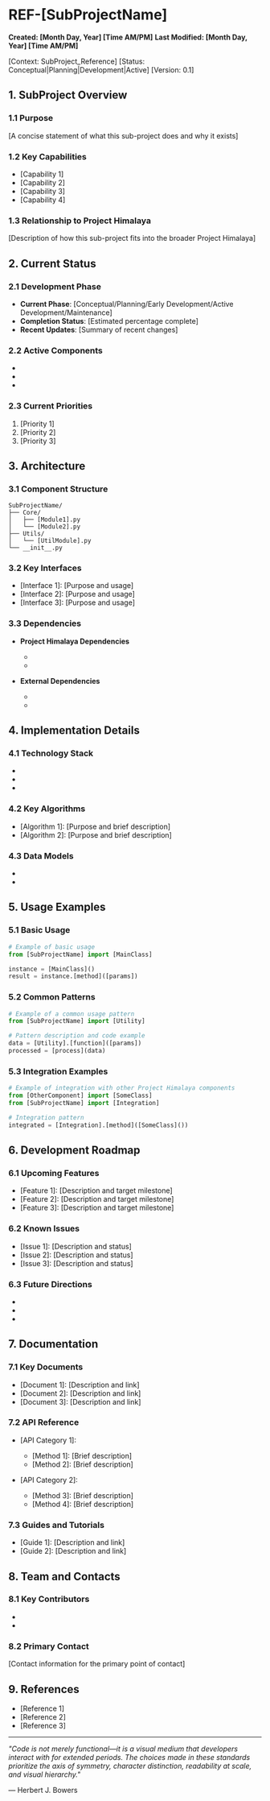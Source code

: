 # REF-[SubProjectName]
**Created: [Month Day, Year] [Time AM/PM]**
**Last Modified: [Month Day, Year] [Time AM/PM]**

[Context: SubProject_Reference]
[Status: Conceptual|Planning|Development|Active]
[Version: 0.1]

## 1. SubProject Overview

### 1.1 Purpose
[A concise statement of what this sub-project does and why it exists]

### 1.2 Key Capabilities
- [Capability 1]
- [Capability 2]
- [Capability 3]
- [Capability 4]

### 1.3 Relationship to Project Himalaya
[Description of how this sub-project fits into the broader Project Himalaya]

## 2. Current Status

### 2.1 Development Phase
- **Current Phase**: [Conceptual/Planning/Early Development/Active Development/Maintenance]
- **Completion Status**: [Estimated percentage complete]
- **Recent Updates**: [Summary of recent changes]

### 2.2 Active Components
- [Component 1]: [Status]
- [Component 2]: [Status]
- [Component 3]: [Status]

### 2.3 Current Priorities
1. [Priority 1]
2. [Priority 2]
3. [Priority 3]

## 3. Architecture

### 3.1 Component Structure
```
SubProjectName/
├── Core/
│   ├── [Module1].py
│   └── [Module2].py
├── Utils/
│   └── [UtilModule].py
└── __init__.py
```

### 3.2 Key Interfaces
- [Interface 1]: [Purpose and usage]
- [Interface 2]: [Purpose and usage]
- [Interface 3]: [Purpose and usage]

### 3.3 Dependencies
- **Project Himalaya Dependencies**
  - [Dependency 1]: [Purpose]
  - [Dependency 2]: [Purpose]

- **External Dependencies**
  - [Dependency 3]: [Purpose]
  - [Dependency 4]: [Purpose]

## 4. Implementation Details

### 4.1 Technology Stack
- [Technology 1]: [Purpose/Usage]
- [Technology 2]: [Purpose/Usage]
- [Technology 3]: [Purpose/Usage]

### 4.2 Key Algorithms
- [Algorithm 1]: [Purpose and brief description]
- [Algorithm 2]: [Purpose and brief description]

### 4.3 Data Models
- [Model 1]: [Description]
- [Model 2]: [Description]

## 5. Usage Examples

### 5.1 Basic Usage
```python
# Example of basic usage
from [SubProjectName] import [MainClass]

instance = [MainClass]()
result = instance.[method]([params])
```

### 5.2 Common Patterns
```python
# Example of a common usage pattern
from [SubProjectName] import [Utility]

# Pattern description and code example
data = [Utility].[function]([params])
processed = [process](data)
```

### 5.3 Integration Examples
```python
# Example of integration with other Project Himalaya components
from [OtherComponent] import [SomeClass]
from [SubProjectName] import [Integration]

# Integration pattern
integrated = [Integration].[method]([SomeClass]())
```

## 6. Development Roadmap

### 6.1 Upcoming Features
- [Feature 1]: [Description and target milestone]
- [Feature 2]: [Description and target milestone]
- [Feature 3]: [Description and target milestone]

### 6.2 Known Issues
- [Issue 1]: [Description and status]
- [Issue 2]: [Description and status]
- [Issue 3]: [Description and status]

### 6.3 Future Directions
- [Direction 1]: [Description]
- [Direction 2]: [Description]
- [Direction 3]: [Description]

## 7. Documentation

### 7.1 Key Documents
- [Document 1]: [Description and link]
- [Document 2]: [Description and link]
- [Document 3]: [Description and link]

### 7.2 API Reference
- [API Category 1]:
  - [Method 1]: [Brief description]
  - [Method 2]: [Brief description]

- [API Category 2]:
  - [Method 3]: [Brief description]
  - [Method 4]: [Brief description]

### 7.3 Guides and Tutorials
- [Guide 1]: [Description and link]
- [Guide 2]: [Description and link]

## 8. Team and Contacts

### 8.1 Key Contributors
- [Contributor 1]: [Role]
- [Contributor 2]: [Role]

### 8.2 Primary Contact
[Contact information for the primary point of contact]

## 9. References

- [Reference 1]
- [Reference 2]
- [Reference 3]

---

*"Code is not merely functional—it is a visual medium that developers interact with for extended periods. The choices made in these standards prioritize the axis of symmetry, character distinction, readability at scale, and visual hierarchy."*

— Herbert J. Bowers
